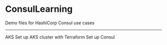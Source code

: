 # ConsulLearning
Demo files for HashiCorp Consul use cases

-----
AKS 
Set up AKS cluster with Terraform
Set up Consul
